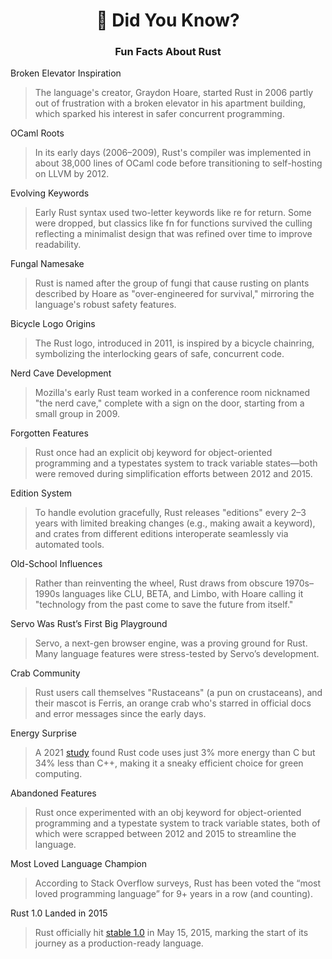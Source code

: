 <div align="center">

<h1>🦀 Did You Know?</h1>

<h3>Fun Facts About Rust</h3>

</div>

Broken Elevator Inspiration

> The language's creator, Graydon Hoare, started Rust in 2006 partly out of frustration with a broken elevator in his apartment building, which sparked his interest in safer concurrent programming.

OCaml Roots

> In its early days (2006–2009), Rust's compiler was implemented in about 38,000 lines of OCaml code before transitioning to self-hosting on LLVM by 2012.

Evolving Keywords

> Early Rust syntax used two-letter keywords like re for return. Some were dropped, but classics like fn for functions survived the culling reflecting a minimalist design that was refined over time to improve readability.

Fungal Namesake
> Rust is named after the group of fungi that cause rusting on plants described by Hoare as "over-engineered for survival," mirroring the language's robust safety features.

Bicycle Logo Origins
> The Rust logo, introduced in 2011, is inspired by a bicycle chainring, symbolizing the interlocking gears of safe, concurrent code.

Nerd Cave Development
> Mozilla's early Rust team worked in a conference room nicknamed "the nerd cave," complete with a sign on the door, starting from a small group in 2009.

Forgotten Features
> Rust once had an explicit obj keyword for object-oriented programming and a typestates system to track variable states—both were removed during simplification efforts between 2012 and 2015.

Edition System
> To handle evolution gracefully, Rust releases "editions" every 2–3 years with limited breaking changes (e.g., making await a keyword), and crates from different editions interoperate seamlessly via automated tools.

Old-School Influences
> Rather than reinventing the wheel, Rust draws from obscure 1970s–1990s languages like CLU, BETA, and Limbo, with Hoare calling it "technology from the past come to save the future from itself."

Servo Was Rust’s First Big Playground
> Servo, a next-gen browser engine, was a proving ground for Rust. Many language features were stress-tested by Servo’s development.

Crab Community
> Rust users call themselves "Rustaceans" (a pun on crustaceans), and their mascot is Ferris, an orange crab who's starred in official docs and error messages since the early days.

Energy Surprise 
> A 2021 [study](https://hackaday.com/2021/11/18/c-is-the-greenest-programming-language/?utm_source=rust_bytes) found Rust code uses just 3% more energy than C but 34% less than C++, making it a sneaky efficient choice for green computing.

Abandoned Features
> Rust once experimented with an obj keyword for object-oriented programming and a typestate system to track variable states, both of which were scrapped between 2012 and 2015 to streamline the language.

Most Loved Language Champion
> According to Stack Overflow surveys, Rust has been voted the “most loved programming language” for 9+ years in a row (and counting).

Rust 1.0 Landed in 2015
> Rust officially hit [stable 1.0](https://blog.rust-lang.org/2015/05/15/Rust-1.0/) in May 15, 2015, marking the start of its journey as a production-ready language.

